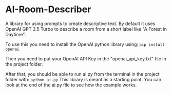 # AI-Room-Describer
 A library for using prompts to create descriptive text. By default it uses OpenAI GPT 3.5 Turbo to describe a room from a short label like "A Forest in Daytime".

 To use this you need to install the OpenAI python library using:
 `
 pip install openai
 `

 Then you need to put your OpenAI API Key in the "openai_api_key.txt" file in the project folder.

 After that, you should be able to run ai.py from the terminal in the project folder with:
 `
 python ai.py
 `
This library is meant as a starting point. You can look at the end of the ai.py file to see 
how the example works.